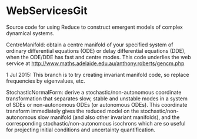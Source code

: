 WebServicesGit
==============

Source code for using Reduce to construct emergent models of
complex dynamical systems.

CentreManifold: obtain a centre manifold of your specified
system of ordinary differential equations (ODE) or delay
differential equations (DDE), when the ODE/DDE has fast and
centre modes.  This code underlies the web service at
http://www.maths.adelaide.edu.au/anthony.roberts/gencm.php

1 Jul 2015: This branch is to try creating invariant
manifold code, so replace frequencies by eigenvalues, etc.

StochasticNormalForm: derive a stochastic/non-autonomous
coordinate transformation that separates slow, stable and
unstable modes in a system of SDEs or non-autonomous ODEs
(or autonomous ODEs).  This coordinate transform immediately
gives the reduced model on the stochastic/non-autonomous
slow manifold (and also other invariant manifolds), and the
corresponding stochastic/non-autonomous isochrons which are
so useful for projecting initial conditions and uncertainty
quantification.